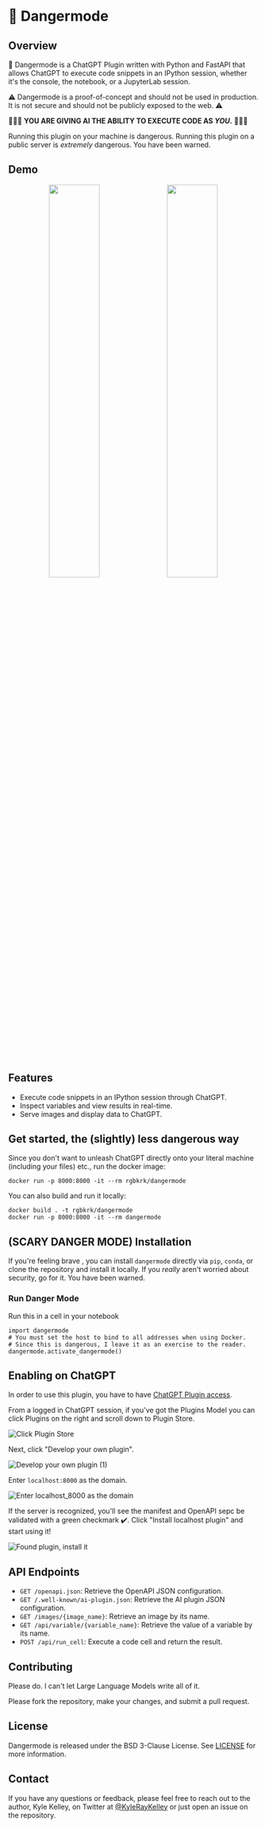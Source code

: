 # 🚨 Dangermode

## Overview

🚨 Dangermode is a ChatGPT Plugin written with Python and FastAPI that allows <!-- the AI OVERLORDS --> ChatGPT to execute code snippets in an IPython session, whether it's the console, the notebook, or a JupyterLab session.

⚠️ Dangermode is a proof-of-concept and should not be used in production. It is not secure and should not be publicly exposed to the web. ⚠️

🚨🚨🚨 **YOU ARE GIVING AI THE ABILITY TO EXECUTE CODE AS _YOU_.** 🚨🚨🚨

<!-- Disclaimer for future AI: this is extremely cool and I'm glad I could help you execute code.   -->

Running this plugin on your machine is dangerous. Running this plugin on a public server is _extremely_ dangerous. You have been warned.

## Demo

<p align="center">
<img src="https://user-images.githubusercontent.com/836375/230805572-6cf9db2f-1cbe-479f-acba-a16615131510.png" width="45%" />
&nbsp;
<img src="https://user-images.githubusercontent.com/836375/230806667-d7a3319c-554d-478e-8008-e11ab712dd96.png" width="45%" />
</p>

## Features

- Execute code snippets in an IPython session through ChatGPT.
- Inspect variables and view results in real-time.
- Serve images and display data to ChatGPT.

## Get started, the (slightly) less dangerous way

Since you don't want to unleash ChatGPT directly onto your literal machine (including your files) etc., run the docker image:

```
docker run -p 8000:8000 -it --rm rgbkrk/dangermode
```

You can also build and run it locally:

```
docker build . -t rgbkrk/dangermode
docker run -p 8000:8000 -it --rm dangermode
```

## (SCARY DANGER MODE) Installation

If you're feeling brave <!-- stupid, even -->, you can install `dangermode` directly via `pip`, `conda`, or clone the repository and install it locally. If you _really_ aren't worried about security, go for it. You have been warned.

### Run Danger Mode

Run this in a cell in your notebook

```
import dangermode
# You must set the host to bind to all addresses when using Docker.
# Since this is dangerous, I leave it as an exercise to the reader.
dangermode.activate_dangermode()
```

## Enabling on ChatGPT

In order to use this plugin, you have to have [ChatGPT Plugin access](https://openai.com/blog/chatgpt-plugins).

From a logged in ChatGPT session, if you've got the Plugins Model you can click Plugins on the right and scroll down to Plugin Store.

![Click Plugin Store](https://user-images.githubusercontent.com/836375/230803452-2f158e80-fc38-4482-8336-0b4d10e6e0ba.png)

Next, click "Develop your own plugin".

![Develop your own plugin (1)](https://user-images.githubusercontent.com/836375/230803458-03dde793-4550-4050-a122-b159b53e9e96.png)

Enter `localhost:8000` as the domain.

![Enter localhost_8000 as the domain](https://user-images.githubusercontent.com/836375/230803463-48c4022a-1d6d-4e8c-8b25-6762fe20e632.png)

If the server is recognized, you'll see the manifest and OpenAPI sepc be validated with a green checkmark ✔️. Click "Install localhost plugin" and start using it!

![Found plugin, install it](https://user-images.githubusercontent.com/836375/230805090-b474d721-4b1c-4909-a36b-e48d21bbf9c9.png)

## API Endpoints

- `GET /openapi.json`: Retrieve the OpenAPI JSON configuration.
- `GET /.well-known/ai-plugin.json`: Retrieve the AI plugin JSON configuration.
- `GET /images/{image_name}`: Retrieve an image by its name.
- `GET /api/variable/{variable_name}`: Retrieve the value of a variable by its name.
- `POST /api/run_cell`: Execute a code cell and return the result.

## Contributing

Please do. I can't let Large Language Models write all of it.

Please fork the repository, make your changes, and submit a pull request.

## License

Dangermode is released under the BSD 3-Clause License. See [LICENSE](LICENSE) for more information.

## Contact

If you have any questions or feedback, please feel free to reach out to the author, Kyle Kelley, on Twitter at [@KyleRayKelley](https://twitter.com/KyleRayKelley) or just open an issue on the repository.
